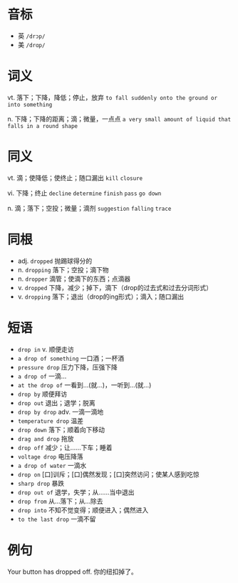 # 音标

- 英 `/drɔp/`
- 美 `/drɑp/`

# 词义

vt. 落下；下降，降低；停止，放弃
`to fall suddenly onto the ground or into something`

n. 下降；下降的距离；滴；微量，一点点
`a very small amount of liquid that falls in a round shape`

# 同义

vt. 滴；使降低；使终止；随口漏出
`kill` `closure`

vi. 下降；终止
`decline` `determine` `finish` `pass` `go down`

n. 滴；落下；空投；微量；滴剂
`suggestion` `falling` `trace`

# 同根

- adj. `dropped` 抛踢球得分的
- n. `dropping` 落下；空投；滴下物
- n. `dropper` 滴管；使滴下的东西；点滴器
- v. `dropped` 下降，减少；掉下，滴下（drop的过去式和过去分词形式）
- v. `dropping` 落下；退出（drop的ing形式）；滴入；随口漏出

# 短语

- `drop in` v. 顺便走访
- `a drop of something` 一口酒；一杯酒
- `pressure drop` 压力下降，压强下降
- `a drop of` 一滴…
- `at the drop of` 一看到…(就…)，一听到…(就…)
- `drop by` 顺便拜访
- `drop out` 退出；退学；脱离
- `drop by drop` adv. 一滴一滴地
- `temperature drop` 温差
- `drop down` 落下；顺着向下移动
- `drag and drop` 拖放
- `drop off` 减少；让……下车；睡着
- `voltage drop` 电压降落
- `a drop of water` 一滴水
- `drop on` [口]训斥；[口]偶然发现；[口]突然访问；使某人感到吃惊
- `sharp drop` 暴跌
- `drop out of` 退学，失学；从……当中退出
- `drop from` 从…落下；从…除去
- `drop into` 不知不觉变得；顺便进入；偶然进入
- `to the last drop` 一滴不留

# 例句

Your button has dropped off.
你的纽扣掉了。


